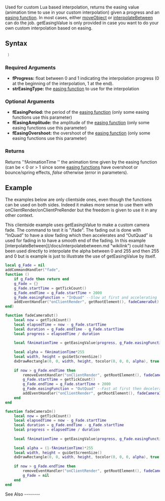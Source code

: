 Used for custom Lua based interpolation, returns the easing value (animation time to use in your custom interpolation) given a progress and an [easing function](/docs/easing.md "wikilink"). In most cases, either [moveObject](/docs/moveobject.md "wikilink") or [interpolateBetween](/docs/interpolatebetween.md "wikilink") can do the job. getEasingValue is only provided in case you want to do your own custom interpolation based on easing.

Syntax
------

``` lua
 )
```

### Required Arguments

-   **fProgress:** float between 0 and 1 indicating the interpolation progress (0 at the beginning of the interpolation, 1 at the end).
-   **strEasingType:** the [easing function](/docs/easing.md "wikilink") to use for the interpolation

### Optional Arguments

-   **fEasingPeriod:** the period of the [easing function](/docs/easing.md "wikilink") (only some easing functions use this parameter)
-   **fEasingAmplitude:** the amplitude of the [easing function](/docs/easing.md "wikilink") (only some easing functions use this parameter)
-   **fEasingOvershoot:** the overshoot of the [easing function](/docs/easing.md "wikilink") (only some easing functions use this parameter)

### Returns

Returns ''fAnimationTime '' the animation time given by the easing function (can be &lt; 0 or &gt; 1 since some [easing functions](/docs/easing.md "wikilink") have overshoot or bounce/spring effects, *false* otherwise (error in parameters).

Example
-------

The examples below are only clientside ones, even though the functions can be used on both sides. Indeed it makes more sense to use them with onClientRender/onClientPreRender but the freedom is given to use it in any other context.

<section name="Client" class="client" show="true">
This clientside example uses getEasingValue to make a custom camera fade. The command to test it is "/fade". The fading out is done with “InQuad” to have a slow fading which then accelerates and “OutQuad” is used for fading in to have a smooth end of the fading. In this example [interpolateBetween](/docs/interpolatebetween.md "wikilink") could have been used directly to interpolate the alpha between 0 and 255 and then 255 and 0 but is example is just to illustrate the use of getEasingValue by itself.

``` lua
local g_Fade = nil
addCommandHandler("fade", 
function ()
    if g_Fade then return end
    g_Fade = {}
    g_Fade.startTime = getTickCount()
    g_Fade.endTime = g_Fade.startTime + 2000
    g_Fade.easingFunction = "InQuad" --Slow at first and accelerating
    addEventHandler("onClientRender", getRootElement(), fadeCameraOut)
end)

function fadeCameraOut()
    local now = getTickCount()
    local elapsedTime = now - g_Fade.startTime
    local duration = g_Fade.endTime - g_Fade.startTime
    local progress = elapsedTime / duration
    
    local fAnimationTime = getEasingValue(progress, g_Fade.easingFunction)
    
    local alpha = fAnimationTime*255
    local width, height = guiGetScreenSize()
    dxDrawRectangle(0, 0, width, height, tocolor(0, 0, 0, alpha), true)
    
    if now > g_Fade.endTime then
        removeEventHandler("onClientRender", getRootElement(), fadeCameraOut)
        g_Fade.startTime = getTickCount()
        g_Fade.endTime = g_Fade.startTime + 2000
        g_Fade.easingFunction = "OutQuad" --Fast at first then decelerating
        addEventHandler("onClientRender", getRootElement(), fadeCameraIn)
    end
end

function fadeCameraIn()
    local now = getTickCount()
    local elapsedTime = now - g_Fade.startTime
    local duration = g_Fade.endTime - g_Fade.startTime
    local progress = elapsedTime / duration
    
    local fAnimationTime = getEasingValue(progress, g_Fade.easingFunction)
    
    local alpha = (1-fAnimationTime)*255
    local width, height = guiGetScreenSize()
    dxDrawRectangle(0, 0, width, height, tocolor(0, 0, 0, alpha), true)
        
    if now > g_Fade.endTime then
        removeEventHandler("onClientRender", getRootElement(), fadeCameraIn)
        g_Fade = nil
    end
end
```

</section>
See Also
--------
